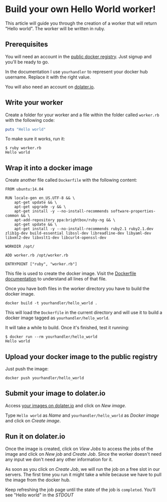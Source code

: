 # Build your own Hello World worker!

This article will guide you through the creation of a worker that will return "Hello world". The worker will be written in ruby.

## Prerequisites

You will need an account in the [public docker registry](https://hub.docker.com/). Just signup and you'll be ready to go.

In the documentation I use `yourhandler` to represent your docker hub username. Replace it with the right value.

You will also need an account on [dolater.io](http://dolater.io).

## Write your worker

Create a folder for your worker and a file within the folder called `worker.rb` with the following code:

```ruby
puts "Hello world"
```

To make sure it works, run it:

```
$ ruby worker.rb
Hello world
```

## Wrap it into a docker image

Create another file called `Dockerfile` with the following content:

```
FROM ubuntu:14.04

RUN locale-gen en_US.UTF-8 && \
    apt-get update && \
    apt-get upgrade -y && \
    apt-get install -y --no-install-recommends software-properties-common && \
    apt-add-repository ppa:brightbox/ruby-ng && \
    apt-get update && \
    apt-get install -y --no-install-recommends ruby2.1 ruby2.1.dev zlib1g-dev build-essential libssl-dev libreadline-dev libyaml-dev libxml2-dev libxslt1-dev libcurl4-openssl-dev

WORKDIR /opt/

ADD worker.rb /opt/worker.rb

ENTRYPOINT ["ruby", "worker.rb"]
```

This file is used to create the docker image. Visit the [Dockerfile documentation](http://docs.docker.com/reference/builder/) to understand all lines of that file.

Once you have both files in the worker directory you have to build the docker image.

```
docker build -t yourhandler/hello_world .
```

This will load the `Dockerfile` in the current directory and will use it to build a docker image tagged as `yourhandler/hello_world`.

It will take a while to build. Once it's finished, test it running:

```
$ docker run --rm yourhandler/hello_world
Hello world
```

## Upload your docker image to the public registry

Just push the image:

```
docker push yourhandler/hello_world
```

## Submit your image to dolater.io

Access [your images on dolater.io](http://dolater.io/admin/images) and click on _New image_.

Type `Hello world` as _Name_ and `yourhandler/hello_world` as _Docker image_ and click on _Create image_.

## Run it on dolater.io

Once the image is created, click on _View Jobs_ to access the jobs of the image and click on _New job_ and _Create Job_. Since the worker doesn't need any input we don't need any other information for it.

As soon as you click on _Create Job_, we will run the job on a free slot in our servers. The first time you run it might take a while because we have to pull the image from the docker hub.

Keep refreshing the job page until the state of the job is `completed`. You'll see "Hello world" in the _STDOUT_
